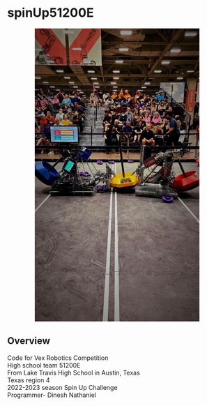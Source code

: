 # spinUp51200E
<div align='center'>
<img src="DB1E2A6A-9378-467F-BA17-A65EB1F1D746.JPG" width=75% height=75% alt="award">
</div>

## Overview
Code for Vex Robotics Competition  
High school team 51200E  
From Lake Travis High School in Austin, Texas  
Texas region 4  
2022-2023 season Spin Up Challenge    
Programmer- Dinesh Nathaniel    